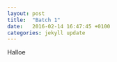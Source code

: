 ```yaml
---
layout: post
title:  "Batch 1"
date:   2016-02-14 16:47:45 +0100
categories: jekyll update
---
```

Halloe
